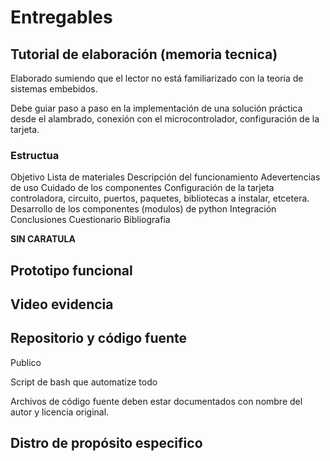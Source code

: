 # Entregables
##  Tutorial de elaboración (memoria tecnica)

Elaborado sumiendo que el lector no está familiarizado con la teoria de sistemas embebidos.

Debe guiar paso a paso en la implementación de una solución práctica desde el alambrado, conexión con el
microcontrolador, configuración de la tarjeta.

### Estructua

Objetivo
Lista de materiales
Descripción del funcionamiento
Adevertencias de uso
Cuidado de los componentes
Configuración de la tarjeta controladora, circuito, puertos, paquetes, bibliotecas a instalar, etcetera.
Desarrollo de los componentes (modulos) de python
Integración
Conclusiones
Cuestionario
Bibliografia

**SIN CARATULA**

## Prototipo funcional
## Video evidencia

## Repositorio y código fuente

Publico

Script de bash que automatize todo

Archivos de código fuente deben estar documentados con nombre del autor y licencia original.




## Distro de propósito especifico

